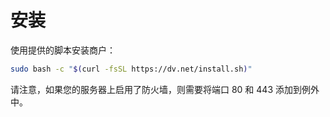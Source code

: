 # 安装

使用提供的脚本安装商户：

```bash
sudo bash -c "$(curl -fsSL https://dv.net/install.sh)"
```

请注意，如果您的服务器上启用了防火墙，则需要将端口 80 和 443 添加到例外中。
